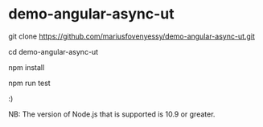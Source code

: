 # demo-angular-async-ut
git clone https://github.com/mariusfovenyessy/demo-angular-async-ut.git

cd demo-angular-async-ut

npm install

npm run test

:)


NB: The version of Node.js that is supported is 10.9 or greater.

